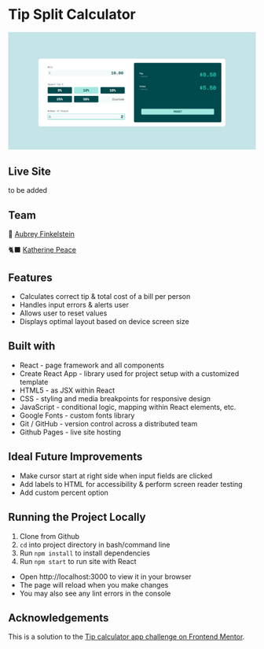 # Tip Split Calculator

![screenshot](./public/screenshot.png "project screenshot")

## Live Site

to be added

## Team

🦉 [Aubrey Finkelstein](https://github.com/a-fink)

🐈‍⬛ [Katherine Peace](https://github.com/ktpeace)

## Features

- Calculates correct tip & total cost of a bill per person
- Handles input errors & alerts user
- Allows user to reset values
- Displays optimal layout based on device screen size

## Built with

- React - page framework and all components
- Create React App - library used for project setup with a customized template
- HTML5 - as JSX within React
- CSS - styling and media breakpoints for responsive design
- JavaScript - conditional logic, mapping within React elements, etc.
- Google Fonts - custom fonts library
- Git / GitHub - version control across a distributed team
- Github Pages - live site hosting

## Ideal Future Improvements

- Make cursor start at right side when input fields are clicked
- Add labels to HTML for accessibility & perform screen reader testing
- Add custom percent option

## Running the Project Locally

1. Clone from Github
2. `cd` into project directory in bash/command line
3. Run `npm install` to install dependencies
4. Run `npm start` to run site with React

- Open http://localhost:3000 to view it in your browser
- The page will reload when you make changes
- You may also see any lint errors in the console

## Acknowledgements

This is a solution to the [Tip calculator app challenge on Frontend Mentor](https://www.frontendmentor.io/challenges/tip-calculator-app-ugJNGbJUX).
